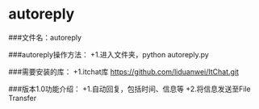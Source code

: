 # autoreply

###文件名：autoreply

###autoreply操作方法：
+1.进入文件夹，python autoreply.py

###需要安装的库：
+1.itchat库 https://github.com/liduanwei/ItChat.git

###版本1.0功能介绍：
+1.自动回复，包括时间、信息等
+2.将信息发送至File Transfer
